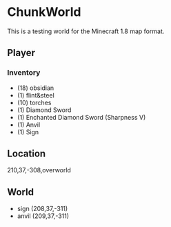 # ChunkWorld
This is a testing world for the Minecraft 1.8 map format.

## Player
### Inventory
- (18) obsidian
- (1) flint&steel
- (10) torches
- (1) Diamond Sword
- (1) Enchanted Diamond Sword (Sharpness V)
- (1) Anvil
- (1) Sign

## Location
210,37,-308,overworld

## World
- sign (208,37,-311)
- anvil (209,37,-311)
